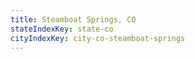 ```yaml
---
title: Steamboat Springs, CO
stateIndexKey: state-co
cityIndexKey: city-co-steamboat-springs
---
```


